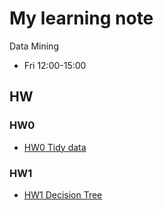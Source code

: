 # My learning note

Data Mining

- Fri 12:00-15:00

## HW

### HW0

- [HW0 Tidy data](https://github.com/smile22091/my_learning_note/blob/master/HW/Notebooks/HW1_Tidy_Data.ipynb)

### HW1

- [HW1 Decision Tree](https://github.com/smile22091/my_learning_note/blob/master/HW1_Decision_Tree/Notebook/Adult.ipynb)